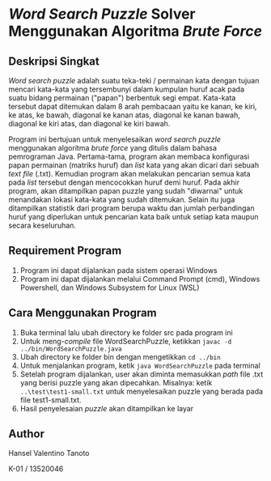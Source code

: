 # _Word Search Puzzle_ Solver Menggunakan Algoritma _Brute Force_
## Deskripsi Singkat
_Word search puzzle_ adalah suatu teka-teki / permainan kata dengan tujuan mencari kata-kata yang tersembunyi dalam kumpulan huruf acak pada suatu bidang permainan ("papan") berbentuk segi empat. Kata-kata tersebut dapat ditemukan dalam 8 arah pembacaan yaitu ke kanan, ke kiri, ke atas, ke bawah, diagonal ke kanan atas, diagonal ke kanan bawah, diagonal ke kiri atas, dan diagonal ke kiri bawah. 

Program ini bertujuan untuk menyelesaikan _word search puzzle_ menggunakan algoritma _brute force_ yang ditulis dalam bahasa pemrograman Java. Pertama-tama, program akan membaca konfigurasi papan permainan (matriks huruf) dan _list_ kata yang akan dicari dari sebuah _text file_ (.txt). Kemudian program akan melakukan pencarian semua kata pada _list_ tersebut dengan mencocokkan huruf demi huruf. Pada akhir program, akan ditampilkan papan puzzle yang sudah "diwarnai" untuk menandakan lokasi kata-kata yang sudah ditemukan. Selain itu juga ditampilkan statistik dari program berupa waktu dan jumlah perbandingan huruf yang diperlukan untuk pencarian kata baik untuk setiap kata maupun secara keseluruhan.

## Requirement Program
1. Program ini dapat dijalankan pada sistem operasi Windows
2. Program ini dapat dijalankan melalui Command Prompt (cmd), Windows Powershell, dan Windows Subsystem for Linux (WSL)

## Cara Menggunakan Program
1. Buka terminal lalu ubah directory ke folder src pada program ini
2. Untuk meng-_compile_ file WordSearchPuzzle, ketikkan `javac -d ../bin/WordSearchPuzzle.java`
3. Ubah directory ke folder bin dengan mengetikkan `cd ../bin`
4. Untuk menjalankan program, ketik `java WordSearchPuzzle` pada terminal
5. Setelah program dijalankan, user akan diminta memasukkan _path_ file .txt yang berisi puzzle yang akan dipecahkan. Misalnya: ketik `..\test\test1-small.txt` untuk menyelesaikan puzzle yang berada pada file test1-small.txt.
6. Hasil penyelesaian _puzzle_ akan ditampilkan ke layar

## Author
Hansel Valentino Tanoto

K-01 / 13520046

